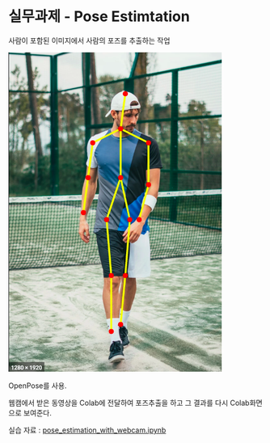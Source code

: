 # 실무과제 - Pose Estimtation

사람이 포함된 이미지에서 사람의 포즈를 추출하는 작업

![pose_estimation](img/pose_estimation.png)

OpenPose를 사용.

웹캠에서 받은 동영상을 Colab에 전달하여 포즈추출을 하고
그 결과를 다시 Colab화면으로 보여준다.

실습 자료 : [pose_estimation_with_webcam.ipynb](deep_learning/pose_estimation_with_webcam.ipynb)